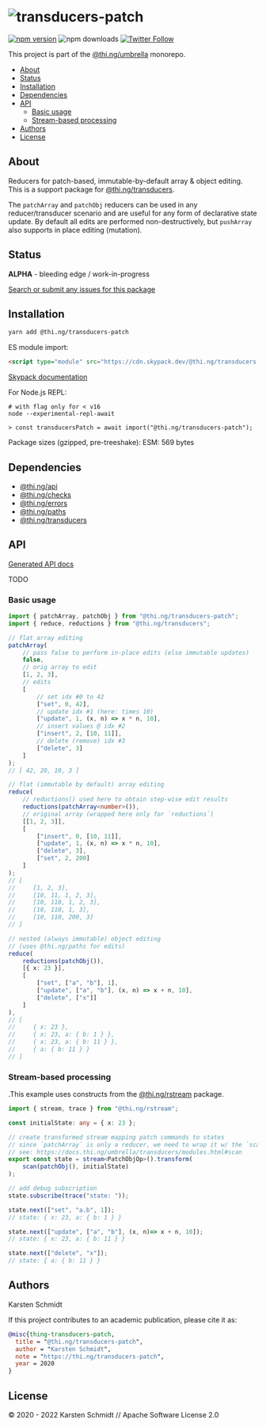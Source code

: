 <!-- This file is generated - DO NOT EDIT! -->

# ![transducers-patch](https://media.thi.ng/umbrella/banners-20220914/thing-transducers-patch.svg?37747d24)

[![npm version](https://img.shields.io/npm/v/@thi.ng/transducers-patch.svg)](https://www.npmjs.com/package/@thi.ng/transducers-patch)
![npm downloads](https://img.shields.io/npm/dm/@thi.ng/transducers-patch.svg)
[![Twitter Follow](https://img.shields.io/twitter/follow/thing_umbrella.svg?style=flat-square&label=twitter)](https://twitter.com/thing_umbrella)

This project is part of the
[@thi.ng/umbrella](https://github.com/thi-ng/umbrella/) monorepo.

- [About](#about)
- [Status](#status)
- [Installation](#installation)
- [Dependencies](#dependencies)
- [API](#api)
  - [Basic usage](#basic-usage)
  - [Stream-based processing](#stream-based-processing)
- [Authors](#authors)
- [License](#license)

## About

Reducers for patch-based, immutable-by-default array & object editing. This is a support package for [@thi.ng/transducers](https://github.com/thi-ng/umbrella/tree/develop/packages/transducers).

The `patchArray` and `patchObj` reducers can be used in any
reducer/transducer scenario and are useful for any form of declarative
state update. By default all edits are performed non-destructively, but
`pushArray` also supports in place editing (mutation).

## Status

**ALPHA** - bleeding edge / work-in-progress

[Search or submit any issues for this package](https://github.com/thi-ng/umbrella/issues?q=%5Btransducers-patch%5D+in%3Atitle)

## Installation

```bash
yarn add @thi.ng/transducers-patch
```

ES module import:

```html
<script type="module" src="https://cdn.skypack.dev/@thi.ng/transducers-patch"></script>
```

[Skypack documentation](https://docs.skypack.dev/)

For Node.js REPL:

```text
# with flag only for < v16
node --experimental-repl-await

> const transducersPatch = await import("@thi.ng/transducers-patch");
```

Package sizes (gzipped, pre-treeshake): ESM: 569 bytes

## Dependencies

- [@thi.ng/api](https://github.com/thi-ng/umbrella/tree/develop/packages/api)
- [@thi.ng/checks](https://github.com/thi-ng/umbrella/tree/develop/packages/checks)
- [@thi.ng/errors](https://github.com/thi-ng/umbrella/tree/develop/packages/errors)
- [@thi.ng/paths](https://github.com/thi-ng/umbrella/tree/develop/packages/paths)
- [@thi.ng/transducers](https://github.com/thi-ng/umbrella/tree/develop/packages/transducers)

## API

[Generated API docs](https://docs.thi.ng/umbrella/transducers-patch/)

TODO

### Basic usage

```ts
import { patchArray, patchObj } from "@thi.ng/transducers-patch";
import { reduce, reductions } from "@thi.ng/transducers";

// flat array editing
patchArray(
    // pass false to perform in-place edits (else immutable updates)
    false,
    // orig array to edit
    [1, 2, 3],
    // edits
    [
        // set idx #0 to 42
        ["set", 0, 42],
        // update idx #1 (here: times 10)
        ["update", 1, (x, n) => x * n, 10],
        // insert values @ idx #2
        ["insert", 2, [10, 11]],
        // delete (remove) idx #3
        ["delete", 3]
    ]
);
// [ 42, 20, 10, 3 ]

// flat (immutable by default) array editing
reduce(
    // reductions() used here to obtain step-wise edit results
    reductions(patchArray<number>()),
    // original array (wrapped here only for `reductions`)
    [[1, 2, 3]],
    [
        ["insert", 0, [10, 11]],
        ["update", 1, (x, n) => x * n, 10],
        ["delete", 3],
        ["set", 2, 200]
    ]
);
// [
//     [1, 2, 3],
//     [10, 11, 1, 2, 3],
//     [10, 110, 1, 2, 3],
//     [10, 110, 1, 3],
//     [10, 110, 200, 3]
// ]

// nested (always immutable) object editing
// (uses @thi.ng/paths for edits)
reduce(
    reductions(patchObj()),
    [{ x: 23 }],
    [
        ["set", ["a", "b"], 1],
        ["update", ["a", "b"], (x, n) => x + n, 10],
        ["delete", ["x"]]
    ]
),
// [
//     { x: 23 },
//     { x: 23, a: { b: 1 } },
//     { x: 23, a: { b: 11 } },
//     { a: { b: 11 } }
// ]
```

### Stream-based processing

.This example uses constructs from the
[@thi.ng/rstream](https://github.com/thi-ng/umbrella/tree/develop/packages/rstream)
package.

```ts
import { stream, trace } from "@thi.ng/rstream";

const initialState: any = { x: 23 };

// create transformed stream mapping patch commands to states
// since `patchArray` is only a reducer, we need to wrap it w/ the `scan` transducer
// see: https://docs.thi.ng/umbrella/transducers/modules.html#scan
export const state = stream<PatchObjOp>().transform(
    scan(patchObj(), initialState)
);

// add debug subscription
state.subscribe(trace("state: "));

state.next(["set", "a.b", 1]);
// state: { x: 23, a: { b: 1 } }

state.next(["update", ["a", "b"], (x, n)=> x + n, 10]);
// state: { x: 23, a: { b: 11 } }

state.next(["delete", "x"]);
// state: { a: { b: 11 } }
```

## Authors

Karsten Schmidt

If this project contributes to an academic publication, please cite it as:

```bibtex
@misc{thing-transducers-patch,
  title = "@thi.ng/transducers-patch",
  author = "Karsten Schmidt",
  note = "https://thi.ng/transducers-patch",
  year = 2020
}
```

## License

&copy; 2020 - 2022 Karsten Schmidt // Apache Software License 2.0
